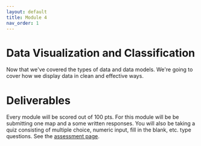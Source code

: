 ```yaml
---
layout: default
title: Module 4
nav_order: 1
---
```


# Data Visualization and Classification

Now that we've covered the types of data and data models.  We're going to cover how we display data in clean and effective ways.

# Deliverables

Every module will be scored out of 100 pts.  For this module will be be submitting one map and a some written responses.  You will also be taking a quiz consisting of multiple choice, numeric input, fill in the blank, etc. type questions.  See the [assessment page](docs/Assessment.md).